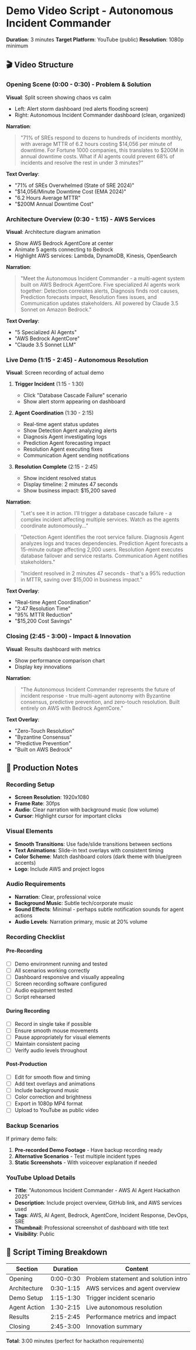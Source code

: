 # Demo Video Script - Autonomous Incident Commander

**Duration**: 3 minutes
**Target Platform**: YouTube (public)
**Resolution**: 1080p minimum

## 🎬 Video Structure

### **Opening Scene (0:00 - 0:30) - Problem & Solution**

**Visual**: Split screen showing chaos vs calm

- Left: Alert storm dashboard (red alerts flooding screen)
- Right: Autonomous Incident Commander dashboard (clean, organized)

**Narration**:

> "71% of SREs respond to dozens to hundreds of incidents monthly, with average MTTR of 6.2 hours costing $14,056 per minute of downtime. For Fortune 1000 companies, this translates to $200M in annual downtime costs. What if AI agents could prevent 68% of incidents and resolve the rest in under 3 minutes?"

**Text Overlay**:

- "71% of SREs Overwhelmed (State of SRE 2024)"
- "$14,056/Minute Downtime Cost (EMA 2024)"
- "6.2 Hours Average MTTR"
- "$200M Annual Downtime Cost"

### **Architecture Overview (0:30 - 1:15) - AWS Services**

**Visual**: Architecture diagram animation

- Show AWS Bedrock AgentCore at center
- Animate 5 agents connecting to Bedrock
- Highlight AWS services: Lambda, DynamoDB, Kinesis, OpenSearch

**Narration**:

> "Meet the Autonomous Incident Commander - a multi-agent system built on AWS Bedrock AgentCore. Five specialized AI agents work together: Detection correlates alerts, Diagnosis finds root causes, Prediction forecasts impact, Resolution fixes issues, and Communication updates stakeholders. All powered by Claude 3.5 Sonnet on Amazon Bedrock."

**Text Overlay**:

- "5 Specialized AI Agents"
- "AWS Bedrock AgentCore"
- "Claude 3.5 Sonnet LLM"

### **Live Demo (1:15 - 2:45) - Autonomous Resolution**

**Visual**: Screen recording of actual demo

1. **Trigger Incident** (1:15 - 1:30)

   - Click "Database Cascade Failure" scenario
   - Show alert storm appearing on dashboard

2. **Agent Coordination** (1:30 - 2:15)

   - Real-time agent status updates
   - Show Detection Agent analyzing alerts
   - Diagnosis Agent investigating logs
   - Prediction Agent forecasting impact
   - Resolution Agent executing fixes
   - Communication Agent sending notifications

3. **Resolution Complete** (2:15 - 2:45)
   - Show incident resolved status
   - Display timeline: 2 minutes 47 seconds
   - Show business impact: $15,200 saved

**Narration**:

> "Let's see it in action. I'll trigger a database cascade failure - a complex incident affecting multiple services. Watch as the agents coordinate autonomously..."

> "Detection Agent identifies the root service failure. Diagnosis Agent analyzes logs and traces dependencies. Prediction Agent forecasts a 15-minute outage affecting 2,000 users. Resolution Agent executes database failover and service restarts. Communication Agent notifies stakeholders."

> "Incident resolved in 2 minutes 47 seconds - that's a 95% reduction in MTTR, saving over $15,000 in business impact."

**Text Overlay**:

- "Real-time Agent Coordination"
- "2:47 Resolution Time"
- "95% MTTR Reduction"
- "$15,200 Cost Savings"

### **Closing (2:45 - 3:00) - Impact & Innovation**

**Visual**: Results dashboard with metrics

- Show performance comparison chart
- Display key innovations

**Narration**:

> "The Autonomous Incident Commander represents the future of incident response - true multi-agent autonomy with Byzantine consensus, predictive prevention, and zero-touch resolution. Built entirely on AWS with Bedrock AgentCore."

**Text Overlay**:

- "Zero-Touch Resolution"
- "Byzantine Consensus"
- "Predictive Prevention"
- "Built on AWS Bedrock"

## 🎥 Production Notes

### **Recording Setup**

- **Screen Resolution**: 1920x1080
- **Frame Rate**: 30fps
- **Audio**: Clear narration with background music (low volume)
- **Cursor**: Highlight cursor for important clicks

### **Visual Elements**

- **Smooth Transitions**: Use fade/slide transitions between sections
- **Text Animations**: Slide-in text overlays with consistent timing
- **Color Scheme**: Match dashboard colors (dark theme with blue/green accents)
- **Logo**: Include AWS and project logos

### **Audio Requirements**

- **Narration**: Clear, professional voice
- **Background Music**: Subtle tech/corporate music
- **Sound Effects**: Minimal - perhaps subtle notification sounds for agent actions
- **Audio Levels**: Narration primary, music at 20% volume

### **Recording Checklist**

#### Pre-Recording

- [ ] Demo environment running and tested
- [ ] All scenarios working correctly
- [ ] Dashboard responsive and visually appealing
- [ ] Screen recording software configured
- [ ] Audio equipment tested
- [ ] Script rehearsed

#### During Recording

- [ ] Record in single take if possible
- [ ] Ensure smooth mouse movements
- [ ] Pause appropriately for visual elements
- [ ] Maintain consistent pacing
- [ ] Verify audio levels throughout

#### Post-Production

- [ ] Edit for smooth flow and timing
- [ ] Add text overlays and animations
- [ ] Include background music
- [ ] Color correction and brightness
- [ ] Export in 1080p MP4 format
- [ ] Upload to YouTube as public video

### **Backup Scenarios**

If primary demo fails:

1. **Pre-recorded Demo Footage** - Have backup recording ready
2. **Alternative Scenarios** - Test multiple incident types
3. **Static Screenshots** - With voiceover explanation if needed

### **YouTube Upload Details**

- **Title**: "Autonomous Incident Commander - AWS AI Agent Hackathon 2025"
- **Description**: Include project overview, GitHub link, and AWS services used
- **Tags**: AWS, AI Agent, Bedrock, AgentCore, Incident Response, DevOps, SRE
- **Thumbnail**: Professional screenshot of dashboard with title text
- **Visibility**: Public

## 📝 Script Timing Breakdown

| Section      | Duration  | Content                              |
| ------------ | --------- | ------------------------------------ |
| Opening      | 0:00-0:30 | Problem statement and solution intro |
| Architecture | 0:30-1:15 | AWS services and agent overview      |
| Demo Setup   | 1:15-1:30 | Trigger incident scenario            |
| Agent Action | 1:30-2:15 | Live autonomous resolution           |
| Results      | 2:15-2:45 | Performance metrics and impact       |
| Closing      | 2:45-3:00 | Innovation summary                   |

**Total**: 3:00 minutes (perfect for hackathon requirements)
